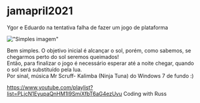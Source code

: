 # jamapril2021
Ygor e Eduardo na tentativa falha de fazer um jogo de plataforma

!["Simples imagem"](https://i.imgur.com/HIWiJui.png)

Bem simples. O objetivo inicial é alcançar o sol, porém, como sabemos, se chegarmos perto do sol seremos queimados!  
Então, para finalizar o jogo é necessário esperar até a noite chegar, quando o sol será substituído pela lua.  
Por sinal, música Mr Scruff- Kalimba (Ninja Tuna) do Windows 7 de fundo :)  
  
  
https://www.youtube.com/playlist?list=PLjcN1EyupaQnHM1I9SmiXfbT6aG4ezUvu
Coding with Russ
